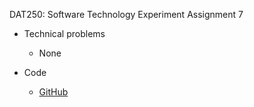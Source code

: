 DAT250: Software Technology Experiment Assignment 7

* Technical problems
    * None
    
* Code
    * [GitHub](https://github.com/oyjoh/DAT250-expass7.git)